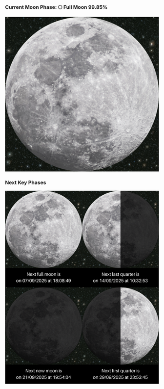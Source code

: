 ### Current Moon Phase: 🌕 Full Moon 99.85%
![Moon Phase](moonphase.png)
### Next Key Phases
![Gallery](gallery.png)